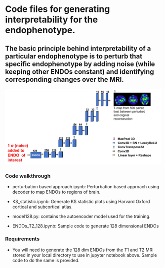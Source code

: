 # Code files for generating interpretability for the endophenotype.

## The basic principle behind interpretability of a particular endophenotype is to perturb that specific endophenotype by adding noise (while keeping other ENDOs constant) and identifying corresponding changes over the MRI. 

![Interpreting the endophenotypes](Interpretability.jpg)

### Code walkthrough

- perturbation based approach.ipynb: Perturbation based approach using decoder to map ENDOs to regions of brain.

- KS_statistic.ipynb: Generate KS statistic plots using Harvard Oxford cortical and subcortical atlas.

- model128.py: contains the autoencoder model used for the training.

- ENDOs_T2_128.ipynb: Sample code to generate 128 dimensional ENDOs

### Requirements

- You will need to generate the 128 dim ENDOs from the T1 and T2 MRI stored in your local directory to use in jupyter notebook above. Sample code to do the same is provided.
